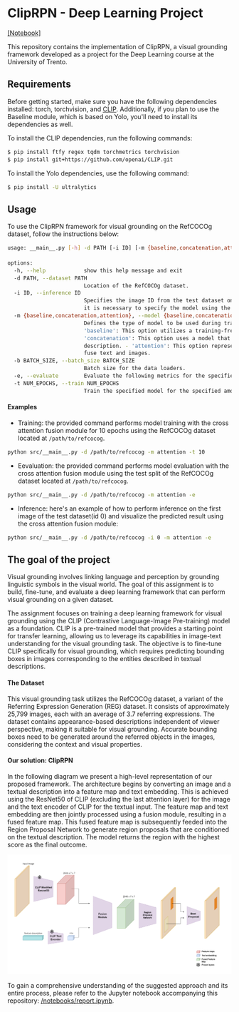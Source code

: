 # ClipRPN - Deep Learning Project
[[Notebook]](/notebooks/report.ipynb)

This repository contains the implementation of ClipRPN, a visual grounding
framework developed as a project for the Deep Learning course at the University
of Trento.

## Requirements
Before getting started, make sure you have the following dependencies installed:
torch, torchvision, and [CLIP](https://github.com/openai/CLIP). Additionally, if
you plan to use the Baseline module, which is based on Yolo, you'll need to
install its dependencies as well.

To install the CLIP dependencies, run the following commands:
```bash
$ pip install ftfy regex tqdm torchmetrics torchvision
$ pip install git+https://github.com/openai/CLIP.git
```

To install the Yolo dependencies, use the following command:
```bash
$ pip install -U ultralytics
```

## Usage
To use the ClipRPN framework for visual grounding on the RefCOCOg dataset, follow the instructions below:
```bash
usage: __main__.py [-h] -d PATH [-i ID] [-m {baseline,concatenation,attention}] [-b BATCH_SIZE] [-e] [-t NUM_EPOCHS]

options:
  -h, --help            show this help message and exit
  -d PATH, --dataset PATH
                        Location of the RefCOCOg dataset.
  -i ID, --inference ID
                        Specifies the image ID from the test dataset on which to perform inference. To execute the inference,
                        it is necessary to specify the model using the `-m` option.
  -m {baseline,concatenation,attention}, --model {baseline,concatenation,attention}
                        Defines the type of model to be used during training. The available options are as follows: -
                        'baseline': This option utilizes a training-free model that combines YOLO with CLIP. -
                        'concatenation': This option uses a model that employs simple concatenation with the textual
                        description. - 'attention': This option represents our final model, which utilizes cross attention to
                        fuse text and images.
  -b BATCH_SIZE, --batch_size BATCH_SIZE
                        Batch size for the data loaders.
  -e, --evaluate        Evaluate the following metrics for the specified model: oIOU, Recall, Cosine Similarity.
  -t NUM_EPOCHS, --train NUM_EPOCHS
                        Train the specified model for the specified amount of epochs.

```

#### Examples
* Training: the provided command performs model training with the cross attention fusion module for 10 epochs using the RefCOCOg dataset located at `/path/to/refcocog`.

```bash
python src/__main__.py -d /path/to/refcocog -m attention -t 10
```
* Eevaluation: the provided command performs model evaluation with the cross attention fusion module using the test split of the RefCOCOg dataset located at `/path/to/refcocog`.

```bash
python src/__main__.py -d /path/to/refcocog -m attention -e
```

* Inference: here's an example of how to perform inference on the first image of the test dataset(id 0) and visualize the predicted result using the cross attention fusion module:

```bash
python src/__main__.py -d /path/to/refcocog -i 0 -m attention -e
```

## The goal of the project
Visual grounding involves linking language and perception by grounding
linguistic symbols in the visual world. The goal of this assignment is to build,
fine-tune, and evaluate a deep learning framework that can perform visual
grounding on a given dataset.

The assignment focuses on training a deep learning framework for visual
grounding using the CLIP (Contrastive Language-Image Pre-training) model as a
foundation. CLIP is a pre-trained model that provides a starting point for
transfer learning, allowing us to leverage its capabilities in image-text
understanding for the visual grounding task. The objective is to fine-tune CLIP
specifically for visual grounding, which requires predicting bounding boxes in
images corresponding to the entities described in textual descriptions.

#### The Dataset
This visual grounding task utilizes the RefCOCOg dataset, a variant of the
Referring Expression Generation (REG) dataset. It consists of approximately
25,799 images, each with an average of 3.7 referring expressions. The dataset
contains appearance-based descriptions independent of viewer perspective, making
it suitable for visual grounding. Accurate bounding boxes need to be generated
around the referred objects in the images, considering the context and visual
properties.

#### Our solution: ClipRPN
In the following diagram we present a high-level representation of our proposed
framework. The architecture begins by converting an image and a textual
description into a feature map and text embedding. This is achieved using the
ResNet50 of CLIP (excluding the last attention layer) for the image and the text
encoder of CLIP for the textual input. The feature map and text embedding are
then jointly processed using a fusion module, resulting in a fused feature map.
This fused feature map is subsequently feeded into the Region Proposal Network
to generate region proposals that are conditioned on the textual description.
The model returns the region with the highest score as the final outcome.

![Architecture](./notebooks/figures/our_architecture.png)

To gain a comprehensive understanding of the suggested approach and its entire
process, please refer to the Jupyter notebook accompanying this repository:
[/notebooks/report.ipynb](/notebooks/report.ipynb).

